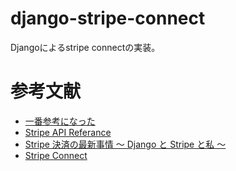# django-stripe-connect

Djangoによるstripe connectの実装。

# 参考文献

+ [一番参考になった](https://stripe.com/docs/connect/account-tokens)
+ [Stripe API Referance](https://stripe.com/docs/api/accounts/update)
+ [Stripe 決済の最新事情 〜 Django と Stripe と私 〜](https://akiyoko.hatenablog.jp/?page=1483193059)
+ [Stripe Connect](https://qiita.com/y_toku/items/7bfa42793801dfc5415d)